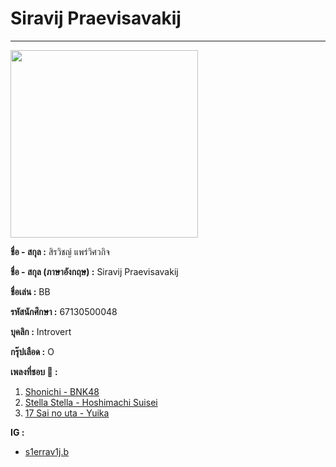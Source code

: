 # Siravij Praevisavakij
---
<img src="https://github.com/siravijbb/INT100-G1-05/blob/33dc3e613c03da5e32a748f76762db1a91dc5c4a/images/Siravij/siravij.JPG" width="300"/>

**ชื่อ - สกุล :** สิรวิชญ์ แพร่วิศวกิจ

**ชื่อ - สกุล (ภาษาอังกฤษ) :** Siravij Praevisavakij

**ชื่อเล่น :** BB

**รหัสนักศึกษา :** 67130500048

**บุคลิก :** Introvert

**กรุ๊ปเลือด :** O

**เพลงที่ชอบ :musical_note: :**

1. [Shonichi - BNK48]
2. [Stella Stella - Hoshimachi Suisei]
3. [17 Sai no uta - Yuika]

  [Shonichi - BNK48]: https://www.youtube.com/watch?v=IMx1ojx2fiE
  [Stella Stella - Hoshimachi Suisei]: https://www.youtube.com/watch?v=ULduRG1Gp_Q
  [17 Sai no uta - Yuika]: https://www.youtube.com/watch?v=isHcqpM9E7s

**IG :**

* [s1errav1j.b]

  [s1errav1j.b]: https://www.instagram.com/s1errav1j.b/



